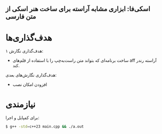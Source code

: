 اسکی‌فا: ابزاری مشابه آراسته برای ساخت هنر اسکی از متن فارسی
---

# هدف‌گذاری‌ها

هدف‌گذاری نگارش ۱:

- ساخت برنامه‌ای که بتواند متن راست‌به‌چپ را با استفاده از قلم‌های aff آراسته رندر کند.

هدف‌گذاری نگارش‌های بعدی:

- افزودن امکان نصب

# نیازمندی

برای کمپایل و اجرا:

```bash
$ g++ -std=c++23 main.cpp && ./a.out
```